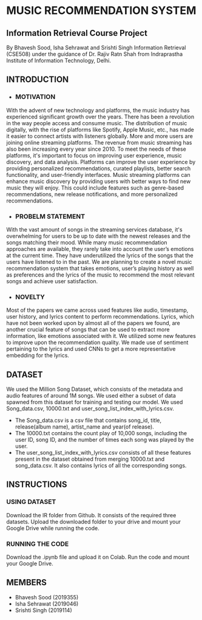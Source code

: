 # MUSIC RECOMMENDATION SYSTEM
## Information Retrieval Course Project

By Bhavesh Sood, Isha Sehrawat and Srishti Singh Information Retrieval (CSE508) under the guidance of Dr. Rajiv Ratn Shah from Indraprastha Institute of Information Technology, Delhi.

## INTRODUCTION
* ### MOTIVATION
With the advent of new technology and platforms, the music industry has experienced significant growth over the years. There has been a revolution in the way people access and consume music. The distribution of music digitally, with the rise of platforms like Spotify, Apple Music, etc., has made it easier to connect artists with listeners globally. More and more users are joining online streaming platforms. The revenue from music streaming has also been increasing every year since 2010. To meet the needs of these platforms, it's important to focus on improving user experience, music discovery, and data analysis. Platforms can improve the user experience by providing personalized recommendations, curated playlists, better search functionality, and user-friendly interfaces. Music streaming platforms can enhance music discovery by providing users with better ways to find new music they will enjoy. This could include features such as genre-based recommendations, new release notifications, and more personalized recommendations.

* ### PROBELM STATEMENT
With the vast amount of songs in the streaming services database, it's overwhelming for users to be up to date with the newest releases and the songs matching their mood. While many music recommendation approaches are available, they rarely take into account the user’s emotions at the current time. They have underutilized the lyrics of the songs that the users have listened to in the past. We are planning to create a novel music recommendation system that takes emotions, user’s playing history as well as preferences and the lyrics of the music to recommend the most relevant songs and achieve user satisfaction.

* ### NOVELTY
Most of the papers we came across used features like audio, timestamp, user history, and lyrics content to perform recommendations. Lyrics, which have not been worked upon by almost all of the papers we found, are another crucial feature of songs that can be used to extract more information, like emotions associated with it. We utilized some new features to improve upon the recommendation quality. We made use of sentiment pertaining to the lyrics and used CNNs to get a more representative embedding for the lyrics.

## DATASET
We used the Million Song Dataset, which consists of the metadata and audio features of around 1M songs. We used either a subset of data spawned from this dataset for training and testing our model. We used Song_data.csv, 10000.txt and user_song_list_index_with_lyrics.csv. 

* The Song_data.csv is a csv file that contains song_id, title, release(album name), artist_name and year(of release). 
* The 10000.txt contains the count play of 10,000 songs, including the user ID, song ID, and the number of times each song was played by the user.
* The user_song_list_index_with_lyrics.csv consists of all these features present in the dataset obtained from merging 10000.txt and song_data.csv. It also contains lyrics of all the corresponding songs.

## INSTRUCTIONS
### USING DATASET 
Download the IR folder from Github. It consists of the required three datasets. Upload the downloaded folder to your drive and mount your Google Drive while running the code.

### RUNNING THE CODE
Download the .ipynb file and upload it on Colab. Run the code and mount your Google Drive. 

## MEMBERS
* Bhavesh Sood (2019355)
* Isha Sehrawat (2019046)
* Srishti Singh (2019114)
